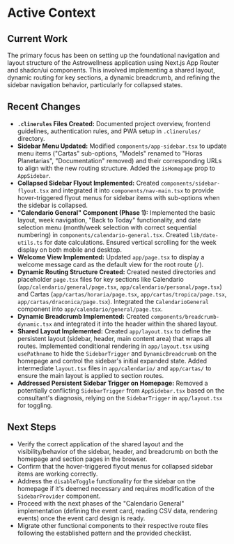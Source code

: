 # Active Context

## Current Work

The primary focus has been on setting up the foundational navigation and layout structure of the Astrowellness application using Next.js App Router and shadcn/ui components. This involved implementing a shared layout, dynamic routing for key sections, a dynamic breadcrumb, and refining the sidebar navigation behavior, particularly for collapsed states.

## Recent Changes

*   **`.clinerules` Files Created:** Documented project overview, frontend guidelines, authentication rules, and PWA setup in `.clinerules/` directory.
*   **Sidebar Menu Updated:** Modified `components/app-sidebar.tsx` to update menu items ("Cartas" sub-options, "Models" renamed to "Horas Planetarias", "Documentation" removed) and their corresponding URLs to align with the new routing structure. Added the `isHomepage` prop to `AppSidebar`.
*   **Collapsed Sidebar Flyout Implemented:** Created `components/sidebar-flyout.tsx` and integrated it into `components/nav-main.tsx` to provide hover-triggered flyout menus for sidebar items with sub-options when the sidebar is collapsed.
*   **"Calendario General" Component (Phase 1):** Implemented the basic layout, week navigation, "Back to Today" functionality, and date selection menu (month/week selection with correct sequential numbering) in `components/calendario-general.tsx`. Created `lib/date-utils.ts` for date calculations. Ensured vertical scrolling for the week display on both mobile and desktop.
*   **Welcome View Implemented:** Updated `app/page.tsx` to display a welcome message card as the default view for the root route (`/`).
*   **Dynamic Routing Structure Created:** Created nested directories and placeholder `page.tsx` files for key sections like Calendario (`app/calendario/general/page.tsx`, `app/calendario/personal/page.tsx`) and Cartas (`app/cartas/horaria/page.tsx`, `app/cartas/tropica/page.tsx`, `app/cartas/draconica/page.tsx`). Integrated the `CalendarioGeneral` component into `app/calendario/general/page.tsx`.
*   **Dynamic Breadcrumb Implemented:** Created `components/breadcrumb-dynamic.tsx` and integrated it into the header within the shared layout.
*   **Shared Layout Implemented:** Created `app/layout.tsx` to define the persistent layout (sidebar, header, main content area) that wraps all routes. Implemented conditional rendering in `app/layout.tsx` using `usePathname` to hide the `SidebarTrigger` and `DynamicBreadcrumb` on the homepage and control the sidebar's initial expanded state. Added intermediate `layout.tsx` files in `app/calendario/` and `app/cartas/` to ensure the main layout is applied to section routes.
*   **Addressed Persistent Sidebar Trigger on Homepage:** Removed a potentially conflicting `SidebarTrigger` from `AppSidebar.tsx` based on the consultant's diagnosis, relying on the `SidebarTrigger` in `app/layout.tsx` for toggling.

## Next Steps

*   Verify the correct application of the shared layout and the visibility/behavior of the sidebar, header, and breadcrumb on both the homepage and section pages in the browser.
*   Confirm that the hover-triggered flyout menus for collapsed sidebar items are working correctly.
*   Address the `disableToggle` functionality for the sidebar on the homepage if it's deemed necessary and requires modification of the `SidebarProvider` component.
*   Proceed with the next phases of the "Calendario General" implementation (defining the event card, reading CSV data, rendering events) once the event card design is ready.
*   Migrate other functional components to their respective route files following the established pattern and the provided checklist.

